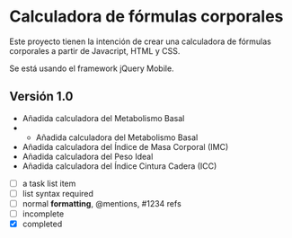 Calculadora de fórmulas corporales
=======================

Este proyecto tienen la intención de crear una calculadora de fórmulas corporales a partir de Javacript, HTML y CSS.

Se está usando el framework jQuery Mobile.

Versión 1.0
-----------------------------------
+ Añadida calculadora del Metabolismo Basal
+ + Añadida calculadora del Metabolismo Basal
+ Añadida calculadora del Índice de Masa Corporal (IMC)
+ Añadida calculadora del Peso Ideal
+ Añadida calculadora del Índice Cintura Cadera (ICC)


- [ ] a task list item
- [ ] list syntax required
- [ ] normal **formatting**, @mentions, #1234 refs
- [ ] incomplete
- [x] completed
